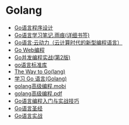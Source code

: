 # Golang


* <a href="https://sn9.us/file/632278-417820869" title="Go语言程序设计">Go语言程序设计</a>
* <a href="https://sn9.us/file/632278-417820866" title="Go语言学习笔记" target="_blank">Go语言学习笔记.雨痕(详细书签)</a>
* <a href="https://sn9.us/file/632278-417820872" title="Go语言·云动力（云计算时代的新型编程语言）" target="_blank">Go语言·云动力（云计算时代的新型编程语言）</a>
* <a href="https://sn9.us/file/632278-417820875" title="Go Web编程" target="_blank">Go Web编程</a>
* <a href="https://sn9.us/file/632278-417938412" title="Go并发编程实战(第2版)">Go并发编程实战(第2版)</a>
* <a href="https://sn9.us/file/632278-417938521" title="417820869" target="_blank">go语言标准库</a>
* <a href="https://sn9.us/file/632278-417938415" title="The Way to Go(lang)" target="_blank">The Way to Go(lang)</a>
* <a href="https://sn9.us/file/632278-417938421" title="学习 Go 语言(Golang)" target="_blank">学习 Go 语言(Golang)</a>
* <a href="https://sn9.us/file/632278-418664787" title="golang高级编程">golang高级编程.mobi</a>
* <a href="https://sn9.us/file/632278-418664794" title="golang高级编程" target="_blank">golang高级编程.pdf</a>
* <a href="https://sn9.us/file/632278-418664781" title="Go语言编程入门与实战技巧" target="_blank">Go语言编程入门与实战技巧</a>
* <a href="https://sn9.us/file/632278-418664778" title="Go语言圣经" target="_blank">Go语言圣经</a>
* <a href="https://sn9.us/file/632278-418664805" title="Go语言实战">Go语言实战</a>